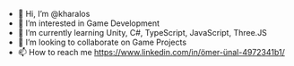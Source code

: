 - 👋 Hi, I’m @kharalos
- 👀 I’m interested in Game Development
- 🌱 I’m currently learning Unity, C#, TypeScript, JavaScript, Three.JS
- 💞️ I’m looking to collaborate on Game Projects
- 📫 How to reach me https://www.linkedin.com/in/ömer-ünal-4972341b1/

<!---
kharalos/kharalos is a ✨ special ✨ repository because its `README.md` (this file) appears on your GitHub profile.
You can click the Preview link to take a look at your changes.
--->

